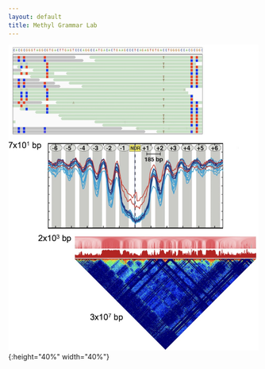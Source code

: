 ```yaml
---
layout: default
title: Methyl Grammar Lab
---
```


![multiscale image](assets/images/multiscale-plot-vert.jpg){:height="40%" width="40%"}
